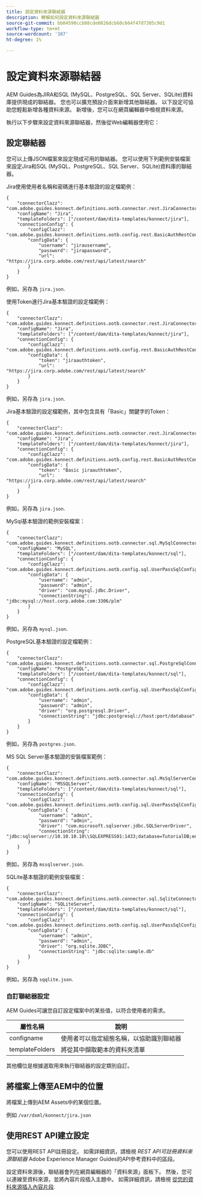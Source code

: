 ```yaml
---
title: 設定資料來源聯結器
description: 瞭解如何設定資料來源聯結器
source-git-commit: bb04590ccb08cde0826dcb60c664f47d7305c9d1
workflow-type: tm+mt
source-wordcount: '387'
ht-degree: 1%

---
```



# 設定資料來源聯結器

AEM Guides為JIRA和SQL (MySQL、PostgreSQL、SQL Server、SQLite)資料庫提供現成的聯結器。 您也可以擴充預設介面來新增其他聯結器。 以下設定可協助您輕鬆新增各種資料來源。 新增後，您可以在網頁編輯器中檢視資料來源。

執行以下步驟來設定資料來源聯結器，然後從Web編輯器使用它：

## 設定聯結器

您可以上傳JSON檔案來設定現成可用的聯結器。 您可以使用下列範例安裝檔案來設定Jira和SQL (MySQL、PostgreSQL、SQL Server、SQLite)資料庫的聯結器。

Jira使用使用者名稱和密碼進行基本驗證的設定檔範例：

```
{
	"connectorClazz": "com.adobe.guides.konnect.definitions.ootb.connector.rest.JiraConnector",
	"configName": "Jira",
	"templateFolders": ["/content/dam/dita-templates/konnect/jira"],
	"connectionConfig": {
		"configClazz": "com.adobe.guides.konnect.definitions.ootb.config.rest.BasicAuthRestConfig",
		"configData": {
			"username": "jirausername",
			"password": "jirapassword",
			"url": "https://jira.corp.adobe.com/rest/api/latest/search"
		}
	}
}
```

例如，另存為 `jira.json`.

使用Token進行Jira基本驗證的設定檔範例：

```
{
	"connectorClazz": "com.adobe.guides.konnect.definitions.ootb.connector.rest.JiraConnector",
	"configName": "Jira",
	"templateFolders": ["/content/dam/dita-templates/konnect/jira"],
	"connectionConfig": {
		"configClazz": "com.adobe.guides.konnect.definitions.ootb.config.rest.BasicAuthRestConfig",
		"configData": {
			"token": "jiraauthtoken",
			"url": "https://jira.corp.adobe.com/rest/api/latest/search"
		}
	}
}
```

例如，另存為 `jira.json`.

Jira基本驗證的設定檔範例，其中包含具有「Basic」關鍵字的Token：

```
{
	"connectorClazz": "com.adobe.guides.konnect.definitions.ootb.connector.rest.JiraConnector",
	"configName": "Jira",
	"templateFolders": ["/content/dam/dita-templates/konnect/jira"],
	"connectionConfig": {
		"configClazz": "com.adobe.guides.konnect.definitions.ootb.config.rest.BasicAuthRestConfig",
		"configData": {
			"token": "Basic jiraauthtoken",
			"url": "https://jira.corp.adobe.com/rest/api/latest/search"
		}
	}
}
```

例如，另存為 `jira.json`.

MySql基本驗證的範例安裝檔案：

```
{
	"connectorClazz": "com.adobe.guides.konnect.definitions.ootb.connector.sql.MySqlConnector",
	"configName": "MySQL",
	"templateFolders": ["/content/dam/dita-templates/konnect/sql"],
	"connectionConfig": {
		"configClazz": "com.adobe.guides.konnect.definitions.ootb.config.sql.UserPassSqlConfig",
		"configData": {
			"username": "admin",
			"password": "admin",
			"driver": "com.mysql.jdbc.Driver",
			"connectionString": "jdbc:mysql://host.corp.adobe.com:3306/plm"
		}
	}
}
```

例如，另存為 `mysql.json`.

PostgreSQL基本驗證的設定檔範例：

```
{
	"connectorClazz": "com.adobe.guides.konnect.definitions.ootb.connector.sql.PostgreSqlConnector",
	"configName": "PostgreSQL",
	"templateFolders": ["/content/dam/dita-templates/konnect/sql"],
	"connectionConfig": {
		"configClazz": "com.adobe.guides.konnect.definitions.ootb.config.sql.UserPassSqlConfig",
		"configData": {
			"username": "admin",
			"password": "admin",
			"driver": "org.postgresql.Driver",
			"connectionString": "jdbc:postgresql://host:port/database"
		}
	}
}
```

例如，另存為 `postgres.json`.

MS SQL Server基本驗證的安裝檔案範例：

```
{
	"connectorClazz": "com.adobe.guides.konnect.definitions.ootb.connector.sql.MsSqlServerConnector",
	"configName": "MSSQLServer",
	"templateFolders": ["/content/dam/dita-templates/konnect/sql"],
	"connectionConfig": {
		"configClazz": "com.adobe.guides.konnect.definitions.ootb.config.sql.UserPassSqlConfig",
		"configData": {
			"username": "admin",
			"password": "admin",
			"driver": "com.microsoft.sqlserver.jdbc.SQLServerDriver",
			"connectionString": "jdbc:sqlserver://10.10.10.10\\SQLEXPRESS01:1433;database=TutorialDB;encrypt=false;trustServerCertificate=true"
		}
	}
}
```

例如，另存為 `mssqlserver.json`.

SQLite基本驗證的範例安裝檔案：

```
{
	"connectorClazz": "com.adobe.guides.konnect.definitions.ootb.connector.sql.SqliteConnector",
	"configName": "SQLiteServer",
	"templateFolders": ["/content/dam/dita-templates/konnect/sql"],
	"connectionConfig": {
		"configClazz": "com.adobe.guides.konnect.definitions.ootb.config.sql.UserPassSqlConfig",
		"configData": {
			"username": "admin",
			"password": "admin",
			"driver": "org.sqlite.JDBC",
			"connectionString": "jdbc:sqlite:sample.db"
		}
	}
}
```

例如，另存為 `sqqlite.json`.

### 自訂聯結器設定

AEM Guides可讓您自訂設定檔案中的某些值，以符合使用者的需求。

| 屬性名稱 | 說明 |
|---|---|
| configname | 使用者可以指定組態名稱，以協助識別聯結器 |
| templateFolders | 將從其中擷取範本的資料夾清單 |

其他欄位是根據選取用來執行聯結器的設定類別自訂。

## 將檔案上傳至AEM中的位置

將檔案上傳到AEM Assets中的某個位置。

例如 `/var/dxml/konnect/jira.json`

## 使用REST API建立設定

您可以使用REST API註冊設定。 如需詳細資訊，請檢視 *REST API可註冊資料來源聯結器* Adobe Experience Manager Guides的API參考資料中的區段。

設定資料來源後，聯結器會列在網頁編輯器的「資料來源」面板下。 然後，您可以連線至資料來源，並將內容片段插入主題中。 如需詳細資訊，請檢視 [從您的資料來源插入內容片段](../user-guide/web-editor-content-snippet.md).

